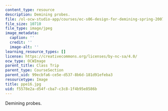 ```yaml
---
content_type: resource
description: Demining probes.
file: /ol-ocw-studio-app/courses/ec-s06-design-for-demining-spring-2007/f5578e2ad54fcba7c3c81f4b95e8586b_ppe16.jpg
file_size: 10710
file_type: image/jpeg
image_metadata:
  caption: ''
  credit: ''
  image-alt: ''
learning_resource_types: []
license: https://creativecommons.org/licenses/by-nc-sa/4.0/
ocw_type: OCWImage
parent_title: Class Trip
parent_type: CourseSection
parent_uid: 99ecbfa6-ce5e-d537-8b6d-181d91efeba3
resourcetype: Image
title: ppe16.jpg
uid: f5578e2a-d54f-cba7-c3c8-1f4b95e8586b
---
```

Demining probes.